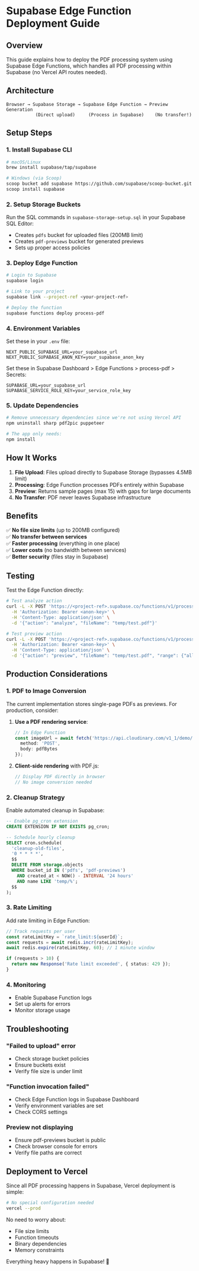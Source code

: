 # Supabase Edge Function Deployment Guide

## Overview

This guide explains how to deploy the PDF processing system using Supabase Edge Functions, which handles all PDF processing within Supabase (no Vercel API routes needed).

## Architecture

```
Browser → Supabase Storage → Supabase Edge Function → Preview Generation
           (Direct upload)     (Process in Supabase)    (No transfer!)
```

## Setup Steps

### 1. Install Supabase CLI

```bash
# macOS/Linux
brew install supabase/tap/supabase

# Windows (via Scoop)
scoop bucket add supabase https://github.com/supabase/scoop-bucket.git
scoop install supabase
```

### 2. Setup Storage Buckets

Run the SQL commands in `supabase-storage-setup.sql` in your Supabase SQL Editor:
- Creates `pdfs` bucket for uploaded files (200MB limit)
- Creates `pdf-previews` bucket for generated previews
- Sets up proper access policies

### 3. Deploy Edge Function

```bash
# Login to Supabase
supabase login

# Link to your project
supabase link --project-ref <your-project-ref>

# Deploy the function
supabase functions deploy process-pdf
```

### 4. Environment Variables

Set these in your `.env` file:
```
NEXT_PUBLIC_SUPABASE_URL=your_supabase_url
NEXT_PUBLIC_SUPABASE_ANON_KEY=your_supabase_anon_key
```

Set these in Supabase Dashboard > Edge Functions > process-pdf > Secrets:
```
SUPABASE_URL=your_supabase_url
SUPABASE_SERVICE_ROLE_KEY=your_service_role_key
```

### 5. Update Dependencies

```bash
# Remove unnecessary dependencies since we're not using Vercel API
npm uninstall sharp pdf2pic puppeteer

# The app only needs:
npm install
```

## How It Works

1. **File Upload**: Files upload directly to Supabase Storage (bypasses 4.5MB limit)
2. **Processing**: Edge Function processes PDFs entirely within Supabase
3. **Preview**: Returns sample pages (max 15) with gaps for large documents
4. **No Transfer**: PDF never leaves Supabase infrastructure

## Benefits

✅ **No file size limits** (up to 200MB configured)  
✅ **No transfer between services**  
✅ **Faster processing** (everything in one place)  
✅ **Lower costs** (no bandwidth between services)  
✅ **Better security** (files stay in Supabase)  

## Testing

Test the Edge Function directly:

```bash
# Test analyze action
curl -L -X POST 'https://<project-ref>.supabase.co/functions/v1/process-pdf' \
  -H 'Authorization: Bearer <anon-key>' \
  -H 'Content-Type: application/json' \
  -d '{"action": "analyze", "fileName": "temp/test.pdf"}'

# Test preview action
curl -L -X POST 'https://<project-ref>.supabase.co/functions/v1/process-pdf' \
  -H 'Authorization: Bearer <anon-key>' \
  -H 'Content-Type: application/json' \
  -d '{"action": "preview", "fileName": "temp/test.pdf", "range": {"all": true}}'
```

## Production Considerations

### 1. PDF to Image Conversion

The current implementation stores single-page PDFs as previews. For production, consider:

1. **Use a PDF rendering service**:
   ```typescript
   // In Edge Function
   const imageUrl = await fetch('https://api.cloudinary.com/v1_1/demo/image/upload', {
     method: 'POST',
     body: pdfBytes
   });
   ```

2. **Client-side rendering** with PDF.js:
   ```typescript
   // Display PDF directly in browser
   // No image conversion needed
   ```

### 2. Cleanup Strategy

Enable automated cleanup in Supabase:

```sql
-- Enable pg_cron extension
CREATE EXTENSION IF NOT EXISTS pg_cron;

-- Schedule hourly cleanup
SELECT cron.schedule(
  'cleanup-old-files',
  '0 * * * *',
  $$
  DELETE FROM storage.objects
  WHERE bucket_id IN ('pdfs', 'pdf-previews')
    AND created_at < NOW() - INTERVAL '24 hours'
    AND name LIKE 'temp/%';
  $$
);
```

### 3. Rate Limiting

Add rate limiting in Edge Function:

```typescript
// Track requests per user
const rateLimitKey = `rate_limit:${userId}`;
const requests = await redis.incr(rateLimitKey);
await redis.expire(rateLimitKey, 60); // 1 minute window

if (requests > 10) {
  return new Response('Rate limit exceeded', { status: 429 });
}
```

### 4. Monitoring

- Enable Supabase Function logs
- Set up alerts for errors
- Monitor storage usage

## Troubleshooting

### "Failed to upload" error
- Check storage bucket policies
- Ensure buckets exist
- Verify file size is under limit

### "Function invocation failed"
- Check Edge Function logs in Supabase Dashboard
- Verify environment variables are set
- Check CORS settings

### Preview not displaying
- Ensure pdf-previews bucket is public
- Check browser console for errors
- Verify file paths are correct

## Deployment to Vercel

Since all PDF processing happens in Supabase, Vercel deployment is simple:

```bash
# No special configuration needed
vercel --prod
```

No need to worry about:
- File size limits
- Function timeouts  
- Binary dependencies
- Memory constraints

Everything heavy happens in Supabase! 🎉